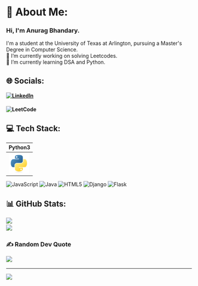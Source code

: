 # 💫 About Me:
### Hi, I'm Anurag Bhandary.
I'm a student at the University of Texas at Arlington, pursuing a Master's Degree in Computer Science.<br>🔭 I’m currently working on solving Leetcodes.<br>🌱 I’m currently learning DSA and Python.<br>


## 🌐 Socials:
#### [![LinkedIn](https://img.shields.io/badge/LinkedIn-%230077B5.svg?logo=linkedin&logoColor=white)](https://linkedin.com/in/anurag-bhandary-603023206) 
#### ![LeetCode](https://img.shields.io/badge/LeetCode-000000?style=for-the-badge&logo=LeetCode&logoColor=#d16c06)

## 💻 Tech Stack:
| Python3 |
|----------|
|  <img src="https://github.com/devicons/devicon/blob/master/icons/python/python-original.svg" title="Python"  alt="Python" width="55" height="55"/> |

![JavaScript](https://img.shields.io/badge/javascript-%23323330.svg?style=flat-square&logo=javascript&logoColor=%23F7DF1E) ![Java](https://img.shields.io/badge/java-%23ED8B00.svg?style=flat-square&logo=openjdk&logoColor=white) ![HTML5](https://img.shields.io/badge/html5-%23E34F26.svg?style=flat-square&logo=html5&logoColor=white) ![Django](https://img.shields.io/badge/django-%23092E20.svg?style=flat-square&logo=django&logoColor=white) ![Flask](https://img.shields.io/badge/flask-%23000.svg?style=flat-square&logo=flask&logoColor=white)

## 📊 GitHub Stats:
![](https://github-readme-streak-stats.herokuapp.com/?user=AnuragBhandary&theme=dark&hide_border=false)<br/>
![](https://github-readme-stats.vercel.app/api/top-langs/?username=AnuragBhandary&theme=dark&hide_border=false&include_all_commits=true&count_private=true&layout=compact)

### ✍️ Random Dev Quote
![](https://quotes-github-readme.vercel.app/api?type=horizontal&theme=radical)

---
[![](https://visitcount.itsvg.in/api?id=AnuragBhandary&icon=0&color=0)](https://visitcount.itsvg.in)
